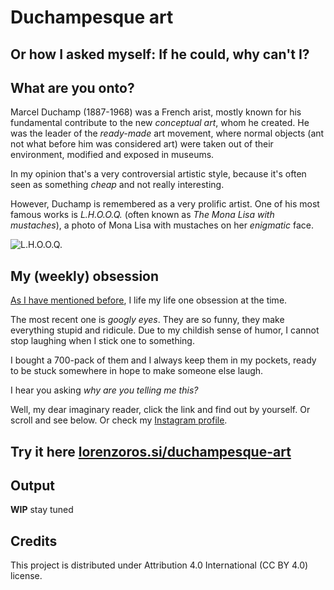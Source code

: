 # Duchampesque art

## Or how I asked myself: If he could, why can't I?

## What are you onto?

Marcel Duchamp (1887-1968) was a French arist, mostly known for his fundamental contribute to the new *conceptual art*, whom he created. He was the leader of the *ready-made* art movement, where normal objects (ant not what before him was considered art) were taken out of their environment, modified and exposed in museums.

In my opinion that's a very controversial artistic style, because it's often seen as something *cheap* and not really interesting.

However, Duchamp is remembered as a very prolific artist. One of his most famous works is *L.H.O.O.Q.* (often known as *The Mona Lisa with mustaches*), a photo of Mona Lisa with mustaches on her *enigmatic* face.

![L.H.O.O.Q.](LQHOOQ.jpg)

## My (weekly) obsession

[As I have mentioned before](https://github.com/lorossi/bauhaus-time), I life my life one obsession at the time.

The most recent one is *googly eyes*. They are so funny, they make everything stupid and ridicule. Due to my childish sense of humor, I cannot stop laughing when I stick one to something.

I bought a 700-pack of them and I always keep them in my pockets, ready to be stuck somewhere in hope to make someone else laugh.

I hear you asking *why are you telling me this?*

Well, my dear imaginary reader, click the link and find out by yourself. Or scroll and see below. Or check my [Instagram profile](https://instagram.com/lorossi).

## Try it here [lorenzoros.si/duchampesque-art](https://lorenzoros.si/duchampesque-art)

## Output

**WIP** stay tuned

## Credits

This project is distributed under Attribution 4.0 International (CC BY 4.0) license.
